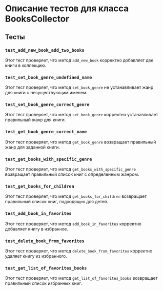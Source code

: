 # Описание тестов для класса BooksCollector

## Тесты

### `test_add_new_book_add_two_books`

Этот тест проверяет, что метод `add_new_book` корректно добавляет две книги в коллекцию.

### `test_set_book_genre_undefined_name`

Этот тест проверяет, что метод `set_book_genre` не устанавливает жанр для книги с несуществующим именем.

### `test_set_book_genre_correct_genre`

Этот тест проверяет, что метод `set_book_genre` корректно устанавливает правильный жанр для книги.

### `test_get_book_genre_correct_name`

Этот тест проверяет, что метод `get_book_genre` возвращает правильный жанр для заданной книги.

### `test_get_books_with_specific_genre`

Этот тест проверяет, что метод `get_books_with_specific_genre` возвращает правильный список книг с определенным жанром.

### `test_get_books_for_children`

Этот тест проверяет, что метод `get_books_for_children` возвращает правильный список книг, подходящих для детей.

### `test_add_book_in_favorites`

Этот тест проверяет, что метод `add_book_in_favorites` корректно добавляет книгу в избранное.

### `test_delete_book_from_favorites`

Этот тест проверяет, что метод `delete_book_from_favorites` корректно удаляет книгу из избранного.

### `test_get_list_of_favorites_books`

Этот тест проверяет, что метод `get_list_of_favorites_books` возвращает правильный список избранных книг.
